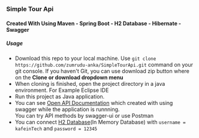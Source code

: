 <h3>Simple Tour Api</h3>

<h4>Created With Using Maven - Spring Boot - H2 Database - Hibernate - Swagger</h4>

<h5>Usage</h5>

<ul>
  <li>Download this repo to your local machine. Use <code>git clone https://github.com/zumrudu-anka/SimpleTourApi.git</code> command on your git console. If you haven't Git, you can use download zip button where on the <b>Clone or download dropdown menu</b></li>
  <li>When cloning is finished, open the project directory in a java environment. For Example Eclipse IDE</li>
  <li>Run this project as Java application.</li>
  <li>You can see <a href="http://localhost:8080/swagger-ui.html">Open API Documentation</a> which created with using swagger while the application is runnning.<br>
	You can try API methods by swagger-ui or use Postman
  </li>
  <li>You can connect <a href = "http://localhost:8080/h2-console">H2 Database</a>(In Memory Database) with <code>username = kafeinTech</code> and <code>password = 12345</code></li>
</ul>
